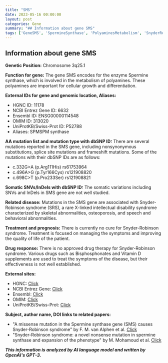 ```yaml
---
title: "SMS"
date: 2023-05-16 00:00:00
layout: post
categories: Gene
summary: "## Information about gene SMS"
tags: ['GeneSMS', 'SpermineSynthase', 'PolyaminesMetabolism', 'SnyderRobinsonSyndrome', 'Mutation', 'Treatment', 'DrugResponse', 'IntellectualDisability']
---
```


## Information about gene SMS

**Genetic Position:** Chromosome 3q25.1

**Function for gene:** The gene SMS encodes for the enzyme Spermine synthase, which is involved in the metabolism of polyamines. These polyamines are important for cellular growth and differentiation.

**External IDs for gene and genomic location, Aliases:**
- HGNC ID: 11178
- NCBI Entrez Gene ID: 6632
- Ensembl ID: ENSG00000114548
- OMIM ID: 313020
- UniProtKB/Swiss-Prot ID: P52788
- Aliases: SPMSPM synthase

**AA mutation list and mutation type with dbSNP ID:** There are several mutations reported in the SMS gene, including nonsynonymous substitutions, splice site mutations and frameshift mutations. Some of the mutations with their dbSNP IDs are as follows:
- c.332G>A (p.Arg111His) rs61753964
- c.496A>G (p.Tyr166Cys) rs121908820
- c.698C>T (p.Pro233Ser) rs121908821

**Somatic SNVs/InDels with dbSNP ID:** The somatic variations including SNVs and InDels in SMS gene are not well studied.

**Related disease:** Mutations in the SMS gene are associated with Snyder-Robinson syndrome (SRS), a rare X-linked intellectual disability syndrome characterized by skeletal abnormalities, osteoporosis, and speech and behavioral abnormalities.

**Treatment and prognosis:** There is currently no cure for Snyder-Robinson syndrome. Treatment is focused on managing the symptoms and improving the quality of life of the patient.

**Drug response:** There is no approved drug therapy for Snyder-Robinson syndrome. Various drugs such as Bisphosphonates and Vitamin D supplements are used to treat the symptoms of the disease, but their effectiveness is not well established.

**External sites:**
- HGNC: [Click](https://www.genenames.org/data/gene-symbol-report/#!/hgnc_id/HGNC:11178)
- NCBI Entrez Gene: [Click](https://www.ncbi.nlm.nih.gov/gene/6632)
- Ensembl: [Click](https://www.ensembl.org/Homo_sapiens/Gene/Summary?g=ENSG00000114548;r=3:151922665-151947978)
- OMIM: [Click](https://www.omim.org/entry/313020)
- UniProtKB/Swiss-Prot: [Click](https://www.uniprot.org/uniprot/P52788)

**Subject, author name, DOI links to related papers:**
- "A missense mutation in the Spermine synthase gene (SMS) causes Snyder-Robinson syndrome" by F. M. van Alphen et al. [Click](https://doi.org/10.1136/jmg.2003.013874)
- "Snyder-Robinson syndrome: a novel nonsense mutation in spermine synthase and expansion of the phenotype" by M. Mohamoud et al. [Click](https://doi.org/10.1002/humu.20984)

**_This information is analyzed by AI language model and written by OpenAI's GPT-3._**